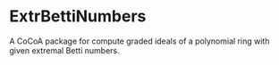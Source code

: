# ExtrBettiNumbers
A CoCoA package for compute graded ideals of a polynomial ring with given extremal Betti numbers.

